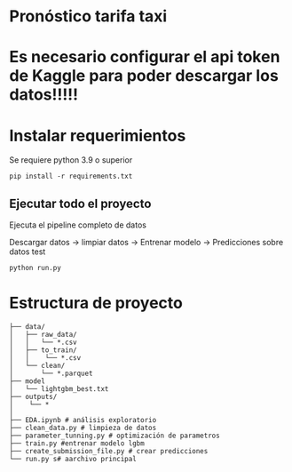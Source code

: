 # Pronóstico tarifa taxi 


# Es necesario configurar el api token de Kaggle para poder descargar los datos!!!!!

# Instalar requerimientos

Se requiere python 3.9 o superior

```
pip install -r requirements.txt
```

## Ejecutar todo el proyecto
Ejecuta el pipeline completo de datos

Descargar datos -> limpiar datos -> 
    Entrenar modelo -> Predicciones sobre datos test

```
python run.py
```

# Estructura de proyecto

```
├── data/
│   ├── raw_data/
│   │   └── *.csv
│   ├── to_train/
│   │    └── *.csv
│   └── clean/
│       └── *.parquet
├── model
│   └── lightgbm_best.txt
├── outputs/
│    └── *
│
├── EDA.ipynb # análisis exploratorio
├── clean_data.py # limpieza de datos
├── parameter_tunning.py # optimización de parametros
├── train.py #entrenar modelo lgbm
├── create_submission_file.py # crear predicciones
└── run.py s# aarchivo principal

```



